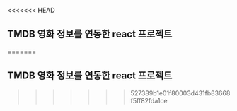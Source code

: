 <<<<<<< HEAD
## TMDB 영화 정보를 연동한 react 프로젝트
=======
## TMDB 영화 정보를 연동한 react 프로젝트
>>>>>>> 527389b1e01f80003d431fb83668f5ff82fda1ce
